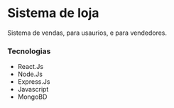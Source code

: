 # Sistema de loja

Sistema de vendas, para usaurios, e para vendedores.

### Tecnologias

* React.Js
* Node.Js
* Express.Js
* Javascript
* MongoBD
